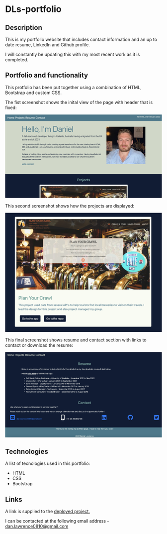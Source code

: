 # DLs-portfolio

## Description

This is my portfolio website that includes contact information and an up to date resume, LinkedIn and Github profile.

I will constantly be updating this with my most recent work as it is completed.

## Portfolio and functionality

This protfolio has been put together using a combination of HTML, Bootstrap and custom CSS.

The fist screenshot shows the inital view of the page with header that is fixed:

![Screenshot of portfolio and nav bar styling](./assets/images/README1.png)

This second screenshot shows how the projects are displayed:

![Screenshot of portfolio projects](./assets/images/README2.png)

This final screenshot shows resume and contact section with links to contact or download the resume:

![Screenshot of bottom of page](./assets/images/README3.png)

## Technologies

A list of tecnologies used in this portfolio:

- HTML
- CSS
- Bootstrap

## Links

A link is supplied to the [deployed project.](https://danlawrence91.github.io/DLs-portfolio/)

I can be contacted at the following email address - dan.lawrence0810@gmail.com

